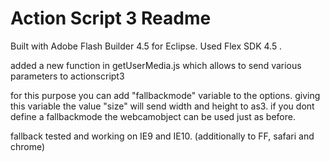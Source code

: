 # Action Script 3 Readme

Built with Adobe Flash Builder 4.5 for Eclipse.
Used Flex SDK 4.5 .

added a new function in getUserMedia.js which allows to send various parameters to actionscript3 

for this purpose you can add "fallbackmode" variable to the options. giving this variable the value "size" will send width and height to as3.
if you dont define a fallbackmode the webcamobject can be used just as before. 

fallback tested and working on IE9 and IE10. (additionally to FF, safari and chrome)
